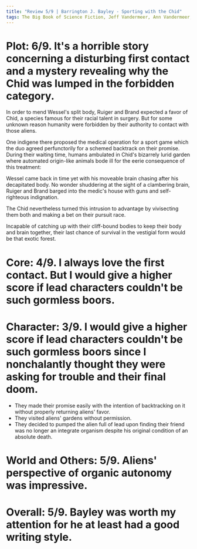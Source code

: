 ```yaml
---
title: "Review 5/9 | Barrington J. Bayley - Sporting with the Chid"
tags: The Big Book of Science Fiction, Jeff Vandermeer, Ann Vandermeer, short story, novelette, science fiction, 1937-2008, 1979
---
```


# Plot: 6/9. It's a horrible story concerning a disturbing first contact and a mystery revealing why the Chid was lumped in the forbidden category.
In order to mend Wessel's split body, Ruiger and Brand expected a favor of Chid, a species famous for their racial talent in surgery. But for some unknown reason humanity were forbidden by their authority to contact with those aliens.

One indigene there proposed the medical operation for a sport game which the duo agreed perfunctorily for a schemed backtrack on their promise. During their waiting time, humans ambulated in Chid's bizarrely lurid garden where automated origin-like animals bode ill for the eerie consequence of this treatment: 

Wessel came back in time yet with his moveable brain chasing after his decapitated body. No wonder shuddering at the sight of a clambering brain, Ruiger and Brand barged into the medic's house with guns and self-righteous indignation.

The Chid nevertheless turned this intrusion to advantage by vivisecting them both and making a bet on their pursuit race. 

Incapable of catching up with their cliff-bound bodies to keep their body and brain together, their last chance of survival in the vestigial form would be that exotic forest.

# Core: 4/9. I always love the first contact. But I would give a higher score if lead characters couldn't be such gormless boors. 



# Character: 3/9. I would give a higher score if lead characters couldn't be such gormless boors since I nonchalantly thought they were asking for trouble and their final doom.
+ They made their promise easily with the intention of backtracking on it without properly returning aliens' favor.
+ They visited aliens' gardens without permission.
+ They decided to pumped the alien full of lead upon finding their friend was no longer an integrate organism despite his original condition of an absolute death.




# World and Others: 5/9. Aliens' perspective of organic autonomy was impressive.



# Overall: 5/9. Bayley was worth my attention for he at least had a good writing style.
